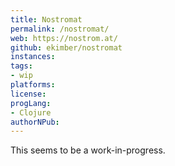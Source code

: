 ```yaml
---
title: Nostromat
permalink: /nostromat/
web: https://nostrom.at/
github: ekimber/nostromat
instances:
tags:
- wip
platforms:
license:
progLang:
- Clojure 
authorNPub:  
---
```


This seems to be a work-in-progress.